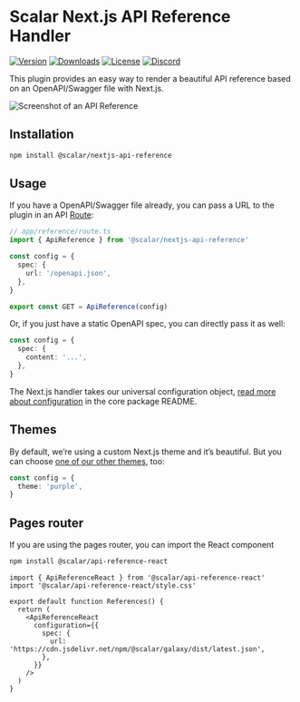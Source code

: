 # Scalar Next.js API Reference Handler

[![Version](https://img.shields.io/npm/v/%40scalar/nextjs-api-reference)](https://www.npmjs.com/package/@scalar/nextjs-api-reference)
[![Downloads](https://img.shields.io/npm/dm/%40scalar/nextjs-api-reference)](https://www.npmjs.com/package/@scalar/nextjs-api-reference)
[![License](https://img.shields.io/npm/l/%40scalar%2fnextjs-api-reference)](https://www.npmjs.com/package/@scalar/nextjs-api-reference)
[![Discord](https://img.shields.io/discord/1135330207960678410?style=flat&color=5865F2)](https://discord.gg/scalar)

This plugin provides an easy way to render a beautiful API reference based on an OpenAPI/Swagger file with Next.js.

<picture>
  <source media="(prefers-color-scheme: dark)" srcset="https://github.com/scalar/scalar/assets/2039539/5837adad-a605-4edb-90ec-b929ff2b803b">
  <source media="(prefers-color-scheme: light)" srcset="https://github.com/scalar/scalar/assets/2039539/4f58202d-f40f-47b3-aeaa-44681b424a45">
  <img alt="Screenshot of an API Reference" src="https://github.com/scalar/scalar/assets/2039539/4f58202d-f40f-47b3-aeaa-44681b424a45">
</picture>

## Installation

```bash
npm install @scalar/nextjs-api-reference
```

## Usage

If you have a OpenAPI/Swagger file already, you can pass a URL to the plugin in an API [Route](https://nextjs.org/docs/app/building-your-application/routing/route-handlers):

```ts
// app/reference/route.ts
import { ApiReference } from '@scalar/nextjs-api-reference'

const config = {
  spec: {
    url: '/openapi.json',
  },
}

export const GET = ApiReference(config)
```

Or, if you just have a static OpenAPI spec, you can directly pass it as well:

```ts
const config = {
  spec: {
    content: '...',
  },
}
```

The Next.js handler takes our universal configuration object, [read more about configuration](https://github.com/scalar/scalar/tree/main/packages/api-reference#configuration) in the core package README.

## Themes

By default, we’re using a custom Next.js theme and it’s beautiful. But you can choose [one of our other themes](https://github.com/scalar/scalar/tree/main/packages/themes), too:

```ts
const config = {
  theme: 'purple',
}
```

## Pages router

If you are using the pages router, you can import the React component

```bash
npm install @scalar/api-reference-react
```

```tsx
import { ApiReferenceReact } from '@scalar/api-reference-react'
import '@scalar/api-reference-react/style.css'

export default function References() {
  return (
    <ApiReferenceReact
      configuration={{
        spec: {
          url: 'https://cdn.jsdelivr.net/npm/@scalar/galaxy/dist/latest.json',
        },
      }}
    />
  )
}
```
